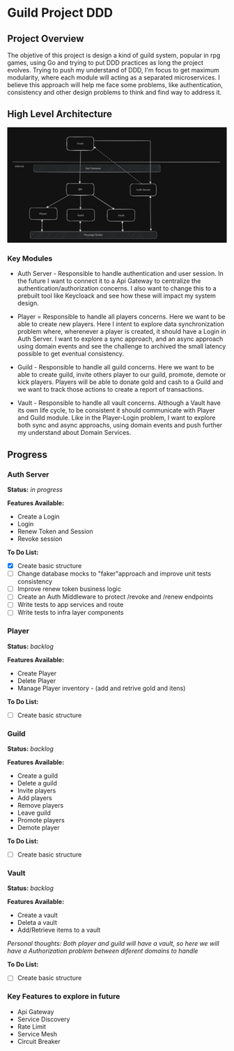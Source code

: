 # Guild Project DDD

## Project Overview

The objetive of this project is design a kind of guild system, popular in rpg games, using Go and trying to put DDD practices as long the project evolves.
Trying to push my understand of DDD, I'm focus to get maximum modularity, where each module will acting as a separated microservices.
I believe this approach will help me face some problems, like authentication, consistency and other design problems to think and find way to address it.

## High Level Architecture

![image info](./pictures/guild-overview.png)

### Key Modules

- Auth Server - Responsible to handle authentication and user session. In the future I want to connect it to a Api Gateway to centralize the authentication/authorization concerns. I also want to change this to a prebuilt tool like Keycloack and see how these will impact my system design.

- Player = Responsible to handle all players concerns. Here we want to be able to create new players. Here I intent to explore data synchronization problem where, wherenever a player is created, it should have a Login in Auth Server. I want to explore a sync approach, and an async approach using domain events and see the challenge to archived the small latency possible to get eventual consistency.

- Guild - Responsible to handle all guild concerns. Here we want to be able to create guild, invite others player to our guild, promote, demote or kick players. Players will be able to donate gold and cash to a Guild and we want to track those actions to create a report of transactions.

- Vault - Responsible to handle all vault concerns. Although a Vault have its own life cycle, to be consistent it should communicate with Player and Guild module. Like in the Player-Login problem, I want to explore both sync and async approachs, using domain events and push further my understand about Domain Services.

## Progress

### Auth Server

**Status:** _in progress_

**Features Available:**

- Create a Login
- Login
- Renew Token and Session
- Revoke session

**To Do List:**

- [x] Create basic structure
- [ ] Change database mocks to "faker"approach and improve unit tests consistency
- [ ] Improve renew token business logic
- [ ] Create an Auth Middleware to protect /revoke and /renew endpoints
- [ ] Write tests to app services and route
- [ ] Write tests to infra layer components

### Player

**Status:** _backlog_

**Features Available:**

- Create Player
- Delete Player
- Manage Player inventory - (add and retrive gold and itens)

**To Do List:**

- [ ] Create basic structure

### Guild

**Status:** _backlog_

**Features Available:**

- Create a guild
- Delete a guild
- Invite players
- Add players
- Remove players
- Leave guild
- Promote players
- Demote player

**To Do List:**

- [ ] Create basic structure

### Vault

**Status:** _backlog_

**Features Available:**

- Create a vault
- Deleta a vault
- Add/Retrieve items to a vault

_Personal thoughts: Both player and guild will have a vault, so here we will have a Authorization problem between diferent domains to handle_

**To Do List:**

- [ ] Create basic structure

### Key Features to explore in future

- Api Gateway
- Service Discovery
- Rate Limit
- Service Mesh
- Circuit Breaker
